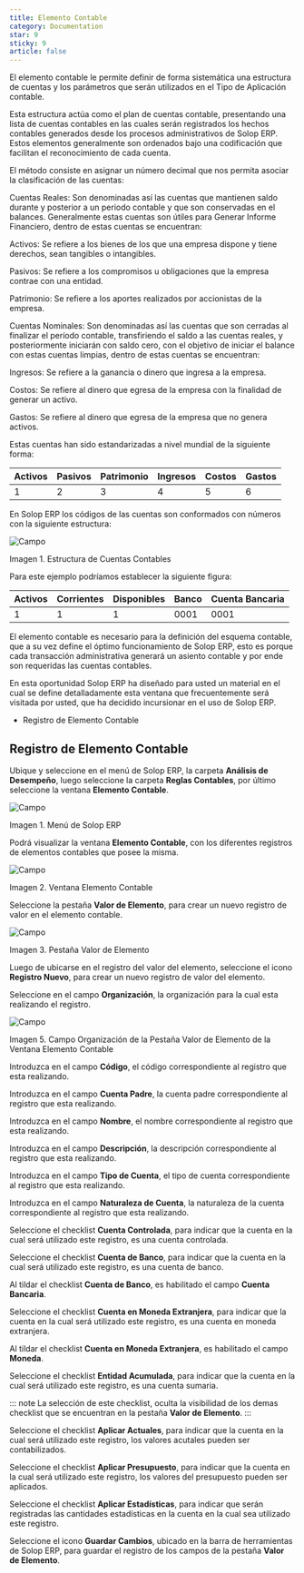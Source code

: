 ```yaml
---
title: Elemento Contable
category: Documentation
star: 9
sticky: 9
article: false
---
```


El elemento contable le permite definir de forma sistemática una estructura de cuentas y los parámetros que serán utilizados en el Tipo de Aplicación contable.

Esta estructura actúa como el plan de cuentas contable, presentando una lista de cuentas contables en las cuales serán registrados los hechos contables generados desde los procesos administrativos de Solop ERP. Estos elementos generalmente son ordenados bajo una codificación que facilitan el reconocimiento de cada cuenta.

El método consiste en asignar un número decimal que nos permita asociar la clasificación de las cuentas:

Cuentas Reales: Son denominadas así las cuentas que mantienen saldo durante y posterior a un periodo contable y que son conservadas en el balances. Generalmente estas cuentas son útiles para Generar Informe Financiero, dentro de estas cuentas se encuentran:

Activos: Se refiere a los bienes de los que una empresa dispone y tiene derechos, sean tangibles o intangibles.

Pasivos: Se refiere a los compromisos u obligaciones que la empresa contrae con una entidad.

Patrimonio: Se refiere a los aportes realizados por accionistas de la empresa.

Cuentas Nominales: Son denominadas así las cuentas que son cerradas al finalizar el período contable, transfiriendo el saldo a las cuentas reales, y posteriormente iniciarán con saldo cero, con el objetivo de iniciar el balance con estas cuentas limpias, dentro de estas cuentas se encuentran:

Ingresos: Se refiere a la ganancia o dinero que ingresa a la empresa.

Costos: Se refiere al dinero que egresa de la empresa con la finalidad de generar un activo.

Gastos: Se refiere al dinero que egresa de la empresa que no genera activos.

Estas cuentas han sido estandarizadas a nivel mundial de la siguiente forma:

| Activos | Pasivos | Patrimonio | Ingresos | Costos | Gastos |
| ------- | ------- | ---------- | -------- | ------ | ------ |
| 1       | 2       | 3          | 4        | 5      | 6      |

En Solop ERP los códigos de las cuentas son conformados con números con la siguiente estructura:

![Campo](/assets/img/docs/accounting-management/acm-accounting-image464.png)

Imagen 1. Estructura de Cuentas Contables

Para este ejemplo podríamos establecer la siguiente figura:

| Activos | Corrientes | Disponibles | Banco | Cuenta Bancaria |
| ------- | ---------- | ----------- | ----- | --------------- |
| 1       | 1          | 1           | 0001  | 0001            |

El elemento contable es necesario para la definición del esquema contable, que a su vez define el óptimo funcionamiento de Solop ERP, esto es porque cada transacción administrativa generará un asiento contable y por ende son requeridas las cuentas contables.

En esta oportunidad Solop ERP ha diseñado para usted un material en el cual se define detalladamente esta ventana que frecuentemente será visitada por usted, que ha decidido incursionar en el uso de Solop ERP.

- Registro de Elemento Contable

## Registro de Elemento Contable

Ubique y seleccione en el menú de Solop ERP, la carpeta **Análisis de Desempeño**, luego seleccione la carpeta **Reglas Contables**, por último seleccione la ventana **Elemento Contable**.

![Campo](/assets/img/docs/accounting-management/acm-accounting-image646.png)

Imagen 1. Menú de Solop ERP

Podrá visualizar la ventana **Elemento Contable**, con los diferentes registros de elementos contables que posee la misma.

![Campo](/assets/img/docs/accounting-management/acm-accounting-image647.png)

Imagen 2. Ventana Elemento Contable

Seleccione la pestaña **Valor de Elemento**, para crear un nuevo registro de valor en el elemento contable.

![Campo](/assets/img/docs/accounting-management/acm-accounting-image648.png)

Imagen 3. Pestaña Valor de Elemento

Luego de ubicarse en el registro del valor del elemento, seleccione el icono **Registro Nuevo**, para crear un nuevo registro de valor del elemento.

Seleccione en el campo **Organización**, la organización para la cual esta realizando el registro.

![Campo](/assets/img/docs/accounting-management/acm-accounting-image649.png)

Imagen 5. Campo Organización de la Pestaña Valor de Elemento de la Ventana Elemento Contable

Introduzca en el campo **Código**, el código correspondiente al registro que esta realizando.

Introduzca en el campo **Cuenta Padre**, la cuenta padre correspondiente al registro que esta realizando.

Introduzca en el campo **Nombre**, el nombre correspondiente al registro que esta realizando.

Introduzca en el campo **Descripción**, la descripción correspondiente al registro que esta realizando.

Introduzca en el campo **Tipo de Cuenta**, el tipo de cuenta correspondiente al registro que esta realizando.

Introduzca en el campo **Naturaleza de Cuenta**, la naturaleza de la cuenta correspondiente al registro que esta realizando.

Seleccione el checklist **Cuenta Controlada**, para indicar que la cuenta en la cual será utilizado este registro, es una cuenta controlada.

Seleccione el checklist **Cuenta de Banco**, para indicar que la cuenta en la cual será utilizado este registro, es una cuenta de banco.

Al tildar el checklist **Cuenta de Banco**, es habilitado el campo **Cuenta Bancaria**.

Seleccione el checklist **Cuenta en Moneda Extranjera**, para indicar que la cuenta en la cual será utilizado este registro, es una cuenta en moneda extranjera.

Al tildar el checklist **Cuenta en Moneda Extranjera**, es habilitado el campo **Moneda**.

Seleccione el checklist **Entidad Acumulada**, para indicar que la cuenta en la cual será utilizado este registro, es una cuenta sumaria.

::: note
La selección de este checklist, oculta la visibilidad de los demas checklist que se encuentran en la pestaña **Valor de Elemento**.
:::

Seleccione el checklist **Aplicar Actuales**, para indicar que la cuenta en la cual será utilizado este registro, los valores acutales pueden ser contabilizados.

Seleccione el checklist **Aplicar Presupuesto**, para indicar que la cuenta en la cual será utilizado este registro, los valores del presupuesto pueden ser aplicados.

Seleccione el checklist **Aplicar Estadísticas**, para indicar que serán registradas las cantidades estadísticas en la cuenta en la cual sea utilizado este registro.

Seleccione el icono **Guardar Cambios**, ubicado en la barra de herramientas de Solop ERP, para guardar el registro de los campos de la pestaña **Valor de Elemento**.